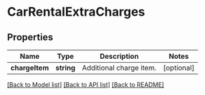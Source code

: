# CarRentalExtraCharges

## Properties
Name | Type | Description | Notes
------------ | ------------- | ------------- | -------------
**chargeItem** | **string** | Additional charge item. | [optional] 

[[Back to Model list]](../README.md#documentation-for-models) [[Back to API list]](../README.md#documentation-for-api-endpoints) [[Back to README]](../README.md)


